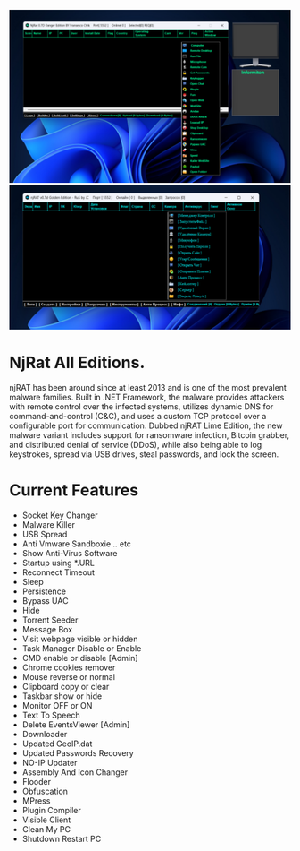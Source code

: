 ![img](./NjRat-0.7D.Danger.Edition.png) ![img](./NjRat-0.7D.Golden.Edition.png)
# NjRat All Editions.
njRAT has been around since at least 2013 and is one of the most prevalent malware families. Built in .NET Framework, the malware provides attackers with remote control over the infected systems, utilizes dynamic DNS for command-and-control (C&amp;C), and uses a custom TCP protocol over a configurable port for communication. Dubbed njRAT Lime Edition, the new malware variant includes support for ransomware infection, Bitcoin grabber, and distributed denial of service (DDoS), while also being able to log keystrokes, spread via USB drives, steal passwords, and lock the screen.


# Current Features
* Socket Key Changer
* Malware Killer
* USB Spread
* Anti Vmware Sandboxie .. etc
* Show Anti-Virus Software
* Startup using *.URL
* Reconnect Timeout
* Sleep
* Persistence
* Bypass UAC
* Hide
* Torrent Seeder
* Message Box
* Visit webpage visible or hidden
* Task Manager Disable or Enable
* CMD enable or disable [Admin]
* Chrome cookies remover
* Mouse reverse or normal
* Clipboard copy or clear
* Taskbar show or hide
* Monitor OFF or ON
* Text To Speech
* Delete EventsViewer [Admin]
* Downloader
* Updated GeoIP.dat
* Updated Passwords Recovery
* NO-IP Updater
* Assembly And Icon Changer
* Flooder
* Obfuscation
* MPress
* Plugin Compiler
* Visible Client
* Clean My PC
* Shutdown Restart PC
